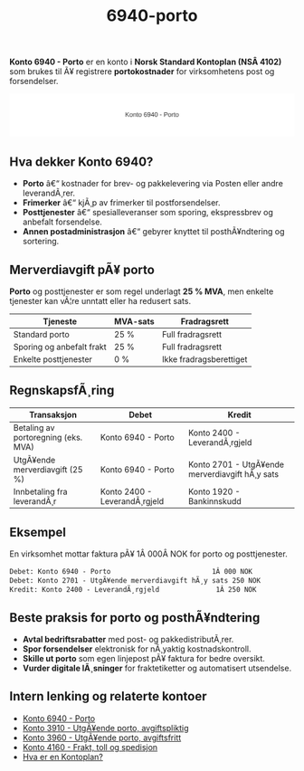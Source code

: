 ﻿---
title: "6940-porto"
meta_title: "6940-porto"
meta_description: "**Konto 6940 - Porto** er en konto i **Norsk Standard Kontoplan (NSÂ 4102)** som brukes til Ã¥ registrere **portokostnader** for virksomhetens post og forsendel..."
slug: 6940-porto
type: blog
layout: pages/single
---

**Konto 6940 - Porto** er en konto i **Norsk Standard Kontoplan (NSÂ 4102)** som brukes til Ã¥ registrere **portokostnader** for virksomhetens post og forsendelser.

![Illustrasjon av konto 6940 Porto](6940-porto-image.svg)

## Hva dekker Konto 6940?

* **Porto** â€“ kostnader for brev- og pakkelevering via Posten eller andre leverandÃ¸rer.
* **Frimerker** â€“ kjÃ¸p av frimerker til postforsendelser.
* **Posttjenester** â€“ spesialleveranser som sporing, ekspressbrev og anbefalt forsendelse.
* **Annen postadministrasjon** â€“ gebyrer knyttet til posthÃ¥ndtering og sortering.

## Merverdiavgift pÃ¥ porto

**Porto** og posttjenester er som regel underlagt **25 % MVA**, men enkelte tjenester kan vÃ¦re unntatt eller ha redusert sats.

| Tjeneste                  | MVA-sats  | Fradragsrett        |
|----------------------------|-----------|---------------------|
| Standard porto             | 25 %      | Full fradragsrett   |
| Sporing og anbefalt frakt  | 25 %      | Full fradragsrett   |
| Enkelte posttjenester      | 0 %       | Ikke fradragsberettiget |

## RegnskapsfÃ¸ring

| Transaksjon                         | Debet                    | Kredit                                       |
|-------------------------------------|--------------------------|----------------------------------------------|
| Betaling av portoregning (eks. MVA) | Konto 6940 - Porto       | Konto 2400 - LeverandÃ¸rgjeld                |
| UtgÃ¥ende merverdiavgift (25 %)      | Konto 6940 - Porto       | Konto 2701 - UtgÃ¥ende merverdiavgift hÃ¸y sats |
| Innbetaling fra leverandÃ¸r          | Konto 2400 - LeverandÃ¸rgjeld | Konto 1920 - Bankinnskudd                 |

## Eksempel

En virksomhet mottar faktura pÃ¥ 1Â 000Â NOK for porto og posttjenester.

```plaintext
Debet: Konto 6940 - Porto                         1Â 000 NOK
Debet: Konto 2701 - UtgÃ¥ende merverdiavgift hÃ¸y sats 250 NOK
Kredit: Konto 2400 - LeverandÃ¸rgjeld              1Â 250 NOK
```

## Beste praksis for porto og posthÃ¥ndtering

* **Avtal bedriftsrabatter** med post- og pakkedistributÃ¸rer.
* **Spor forsendelser** elektronisk for nÃ¸yaktig kostnadskontroll.
* **Skille ut porto** som egen linjepost pÃ¥ faktura for bedre oversikt.
* **Vurder digitale lÃ¸sninger** for fraktetiketter og automatisert utsendelse.

## Intern lenking og relaterte kontoer

* [Konto 6940 - Porto](/blogs/kontoplan/6940-porto "Konto 6940 - Porto")
* [Konto 3910 - UtgÃ¥ende porto, avgiftspliktig](/blogs/kontoplan/3910-utgaende-porto-avgiftspliktig "Konto 3910 - UtgÃ¥ende porto, avgiftspliktig")
* [Konto 3960 - UtgÃ¥ende porto, avgiftsfritt](/blogs/kontoplan/3960-utgaende-porto-avgiftsfritt "Konto 3960 - UtgÃ¥ende porto, avgiftsfritt")
* [Konto 4160 - Frakt, toll og spedisjon](/blogs/kontoplan/4160-frakt-toll-og-spedisjon "Konto 4160 - Frakt, toll og spedisjon")
* [Hva er en Kontoplan?](/blogs/regnskap/hva-er-kontoplan "Hva er en Kontoplan? Komplett Guide til Kontoplaner i Norsk Regnskap")
